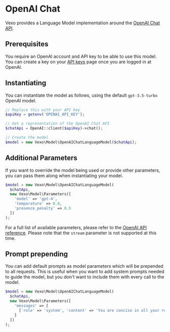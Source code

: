 # OpenAI Chat

Vexo provides a Language Model implementation around the [OpenAI Chat API](https://platform.openai.com/docs/api-reference/chat).

## Prerequisites

You require an OpenAI account and API key to be able to use this model. You can create a key on your [API keys](https://platform.openai.com/account/api-keys) page once you are logged in at OpenAI.

## Instantiating

You can instantiate the model as follows, using the default `gpt-3.5-turbo` OpenAI model.

```php
// Replace this with your API key
$apiKey = getenv('OPENAI_API_KEY');

// Get a representation of the OpenAI Chat API
$chatApi = OpenAI::client($apiKey)->chat();

// Create the model
$model = new Vexo\Model\OpenAIChatLanguageModel($chatApi);
```

## Additional Parameters

If you want to override the model being used or provide other parameters, you can pass them along when instantiating your model.

```php
$model = new Vexo\Model\OpenAIChatLanguageModel(
  $chatApi,
  new Vexo\Model\Parameters([
    'model' => 'gpt-4',
    'temperature' => 0.8,
    'presence_penalty' => 0.5
  ])
);
```

For a full list of available parameters, please refer to the [OpenAI API reference](https://platform.openai.com/docs/api-reference/chat/create). Please note that the `stream` parameter is not supported at this time.

## Prompt prepending

You can add default prompts as model parameters which will be prepended to all requests. This is useful when you want to add system prompts needed to guide the model, but you don't want to include them with every call to the model.&#x20;

```php
$model = new Vexo\Model\OpenAIChatLanguageModel(
  $chatApi,
  new Vexo\Model\Parameters([
    'messages' => [
      ['role' => 'system', 'content' => 'You are concise in all your responses']
    ]
  ])
);
```
